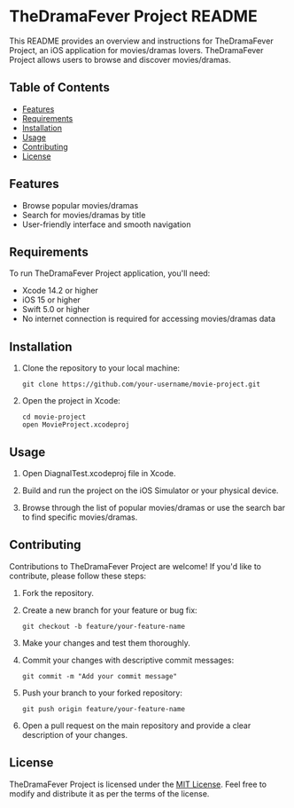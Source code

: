 # TheDramaFever Project README

This README provides an overview and instructions for TheDramaFever Project, an iOS application for movies/dramas lovers. TheDramaFever Project allows users to browse and discover movies/dramas.

## Table of Contents

- [Features](#features)
- [Requirements](#requirements)
- [Installation](#installation)
- [Usage](#usage)
- [Contributing](#contributing)
- [License](#license)

## Features

- Browse popular movies/dramas
- Search for movies/dramas by title
- User-friendly interface and smooth navigation

## Requirements

To run TheDramaFever Project application, you'll need:

- Xcode 14.2 or higher
- iOS 15 or higher
- Swift 5.0 or higher
- No internet connection is required for accessing movies/dramas data

## Installation

1. Clone the repository to your local machine:

   ```
   git clone https://github.com/your-username/movie-project.git
   ```

2. Open the project in Xcode:

   ```
   cd movie-project
   open MovieProject.xcodeproj
   ```
   
## Usage

1. Open DiagnalTest.xcodeproj file in Xcode.

2. Build and run the project on the iOS Simulator or your physical device.

3. Browse through the list of popular movies/dramas or use the search bar to find specific movies/dramas.


## Contributing

Contributions to TheDramaFever Project are welcome! If you'd like to contribute, please follow these steps:

1. Fork the repository.

2. Create a new branch for your feature or bug fix:

   ```
   git checkout -b feature/your-feature-name
   ```

3. Make your changes and test them thoroughly.

4. Commit your changes with descriptive commit messages:

   ```
   git commit -m "Add your commit message"
   ```

5. Push your branch to your forked repository:

   ```
   git push origin feature/your-feature-name
   ```

6. Open a pull request on the main repository and provide a clear description of your changes.

## License

TheDramaFever Project is licensed under the [MIT License](LICENSE). Feel free to modify and distribute it as per the terms of the license.
